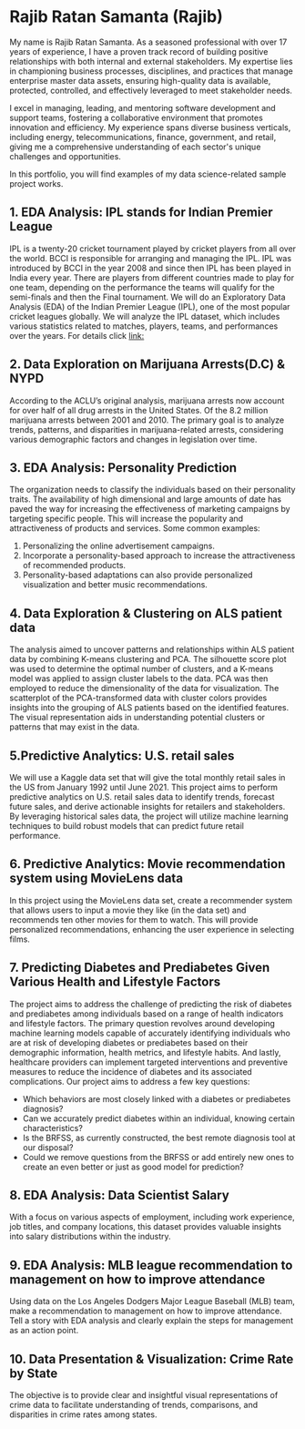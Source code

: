 # Rajib Ratan Samanta (Rajib)
My name is Rajib Ratan Samanta. As a seasoned professional with over 17 years of experience, I have a proven track record of building positive relationships with both internal and external stakeholders. My expertise lies in championing business processes, disciplines, and practices that manage enterprise master data assets, ensuring high-quality data is available, protected, controlled, and effectively leveraged to meet stakeholder needs.

I excel in managing, leading, and mentoring software development and support teams, fostering a collaborative environment that promotes innovation and efficiency. My experience spans diverse business verticals, including energy, telecommunications, finance, government, and retail, giving me a comprehensive understanding of each sector's unique challenges and opportunities.

In this portfolio, you will find examples of my data science-related sample project works.

## 1. EDA Analysis: IPL stands for Indian Premier League
IPL is a twenty-20 cricket tournament played by cricket players from all over the world. BCCI is responsible for arranging and managing the IPL.
IPL was introduced by BCCI in the year 2008 and since then IPL has been played in India every year. There are players from different countries made to play for       one team, depending on the performance the teams will qualify for the semi-finals and then the Final tournament.
We will do an Exploratory Data Analysis (EDA) of the Indian Premier League (IPL), one of the most popular cricket leagues globally. We will analyze the IPL           dataset, which includes various statistics related to matches, players, teams, and performances over the years.
For details click [link:](https://github.com/usamara/IPL-stands-for-Indian-Premier-League/tree/main)  
## 2. Data Exploration on Marijuana Arrests(D.C) & NYPD 
According to the ACLU’s original analysis, marijuana arrests now account for over half of all drug arrests in the United States. Of the 8.2 million marijuana arrests between 2001 and 2010.
The primary goal is to analyze trends, patterns, and disparities in marijuana-related arrests, considering various demographic factors and changes in legislation over time.

## 3. EDA Analysis: Personality Prediction 
The organization needs to classify the individuals based on their personality traits. The availability of high dimensional and large amounts of date has paved the way for increasing the effectiveness of marketing campaigns by targeting specific people. This will increase the popularity and attractiveness of products and services. Some common examples: 
1. Personalizing the online advertisement campaigns. 
2. Incorporate a personality-based approach to increase the attractiveness of recommended products. 
3. Personality-based adaptations can also provide personalized visualization and better music recommendations. 

## 4. Data Exploration & Clustering on ALS patient data
The analysis aimed to uncover patterns and relationships within ALS patient data by combining K-means clustering and PCA. The silhouette score plot was used to determine the optimal number of clusters, and a K-means model was applied to assign cluster labels to the data. PCA was then employed to reduce the dimensionality of the data for visualization. The scatterplot of the PCA-transformed data with cluster colors provides insights into the grouping of ALS patients based on the identified features. 
The visual representation aids in understanding potential clusters or patterns that may exist in the data. 

## 5.Predictive Analytics: U.S. retail sales
We will use a Kaggle data set that will give the total monthly retail sales in the US from January 1992 until June 2021. 
This project aims to perform predictive analytics on U.S. retail sales data to identify trends, forecast future sales, and derive actionable insights for retailers and stakeholders. By leveraging historical sales data, the project will utilize machine learning techniques to build robust models that can predict future retail performance.
## 6. Predictive Analytics: Movie recommendation system using MovieLens data 
In this project using the MovieLens data set, create a recommender system that allows users to input a movie they like (in the data set) and recommends ten other movies for them to watch. This will provide personalized recommendations, enhancing the user experience in selecting films.

## 7. Predicting Diabetes and Prediabetes Given Various Health and Lifestyle Factors
The project aims to address the challenge of predicting the risk of diabetes and prediabetes among individuals based on a range of health indicators and lifestyle factors. The primary question revolves around developing machine learning models capable of accurately identifying individuals who are at risk of developing diabetes or prediabetes based on their demographic information, health metrics, and lifestyle habits. And lastly, healthcare providers can implement targeted interventions and preventive measures to reduce the incidence of diabetes and its associated complications.
Our project aims to address a few key questions:
- Which behaviors are most closely linked with a diabetes or prediabetes diagnosis?
- Can we accurately predict diabetes within an individual, knowing certain characteristics?
- Is the BRFSS, as currently constructed, the best remote diagnosis tool at our disposal?
- Could we remove questions from the BRFSS or add entirely new ones to create an even better or just as good model for prediction?

## 8. EDA Analysis: Data Scientist Salary
With a focus on various aspects of employment, including work experience, job titles, and company locations, this dataset provides valuable insights into salary distributions within the industry. 

## 9. EDA Analysis: MLB league recommendation to management on how to improve attendance 
Using data on the Los Angeles Dodgers Major League Baseball (MLB) team, make a recommendation to management on how to improve attendance. Tell a story with EDA analysis and clearly explain the steps for management as an action point.

## 10. Data Presentation & Visualization: Crime Rate by State
The objective is to provide clear and insightful visual representations of crime data to facilitate understanding of trends, comparisons, and disparities in crime rates among states.

